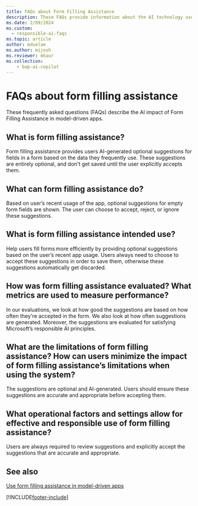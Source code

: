 ```yaml
---
title: FAQs about Form Filling Assistance
description: These FAQs provide information about the AI technology used in the Form Filling Assistance feature with key considerations and details about how AI is used, how it was tested and evaluated, and any specific limitations.
ms.date: 2/09/2024
ms.custom: 
  - responsible-ai-faqs
ms.topic: article
author: mduelae
ms.author: mijosh 
ms.reviewer: mkaur
ms.collection: 
    - bap-ai-copilot 
---
```


# FAQs about form filling assistance

These frequently asked questions (FAQs) describe the AI impact of Form Filling Assistance in model-driven apps.

## What is form filling assistance?  

Form filling assistance provides users AI-generated optional suggestions for fields in a form based on the data they frequently use. These suggestions are entirely optional, and don't get saved until the user explicitly accepts them. 

## What can form filling assistance do?   

Based on user’s recent usage of the app, optional suggestions for empty form fields are shown. The user can choose to accept, reject, or ignore these suggestions. 

## What is form filling assistance intended use?

Help users fill forms more efficiently by providing optional suggestions based on the user’s recent app usage. Users always need to choose to accept these suggestions in order to save them, otherwise these suggestions automatically get discarded. 

## How was form filling assistance evaluated? What metrics are used to measure performance?  

In our evaluations, we look at how good the suggestions are based on how often they're accepted in the form. We also look at how often suggestions are generated. Moreover, the suggestions are evaluated for satisfying Microsoft’s responsible AI principles. 

## What are the limitations of form filling assistance? How can users minimize the impact of form filling assistance’s limitations when using the system?  

The suggestions are optional and AI-generated. Users should ensure these suggestions are accurate and appropriate before accepting them. 

## What operational factors and settings allow for effective and responsible use of form filling assistance?  

Users are always required to review suggestions and explicitly accept the suggestions that are accurate and appropriate. 

## See also

[Use form filling assistance in model-driven apps](../../user/form-filling-assistance.md)
 
[!INCLUDE[footer-include](../../includes/footer-banner.md)]
